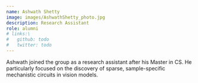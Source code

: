 ```yaml
---
name: Ashwath Shetty
image: images/AshwathShetty_photo.jpg
description: Research Assistant
role: alumni
# links:\
#   github: todo
#   twitter: todo
---
```


Ashwath joined the group as a research assistant after his Master in CS. He particularly focused on the discovery of sparse, sample-specific mechanistic circuits in vision models.
